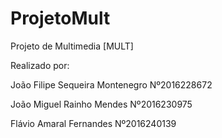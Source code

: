 # ProjetoMult
Projeto de Multimedia [MULT]


Realizado por:

João Filipe Sequeira Montenegro   Nº2016228672

João Miguel Rainho Mendes   Nº2016230975

Flávio Amaral Fernandes   Nº2016240139
